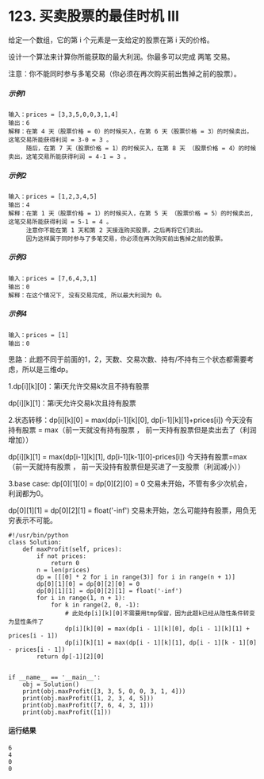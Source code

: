 # 123. 买卖股票的最佳时机 III
给定一个数组，它的第 i 个元素是一支给定的股票在第 i 天的价格。

设计一个算法来计算你所能获取的最大利润。你最多可以完成 两笔 交易。

注意：你不能同时参与多笔交易（你必须在再次购买前出售掉之前的股票）。

##### 示例1
    输入：prices = [3,3,5,0,0,3,1,4]
    输出：6
    解释：在第 4 天（股票价格 = 0）的时候买入，在第 6 天（股票价格 = 3）的时候卖出，这笔交易所能获得利润 = 3-0 = 3 。
         随后，在第 7 天（股票价格 = 1）的时候买入，在第 8 天 （股票价格 = 4）的时候卖出，这笔交易所能获得利润 = 4-1 = 3 。

##### 示例2
    输入：prices = [1,2,3,4,5]
    输出：4
    解释：在第 1 天（股票价格 = 1）的时候买入，在第 5 天 （股票价格 = 5）的时候卖出, 这笔交易所能获得利润 = 5-1 = 4 。   
         注意你不能在第 1 天和第 2 天接连购买股票，之后再将它们卖出。   
         因为这样属于同时参与了多笔交易，你必须在再次购买前出售掉之前的股票。

##### 示例3
    输入：prices = [7,6,4,3,1] 
    输出：0 
    解释：在这个情况下, 没有交易完成, 所以最大利润为 0。

##### 示例4
    输入：prices = [1]
    输出：0

思路：此题不同于前面的1，2，天数、交易次数、持有/不持有三个状态都需要考虑，所以是三维dp。

1.dp[i][k][0]：第i天允许交易k次且不持有股票

dp[i][k][1]：第i天允许交易k次且持有股票

2.状态转移：dp[i][k][0] = max(dp[i-1][k][0], dp[i-1][k][1]+prices[i])  今天没有持有股票 = max（前一天就没有持有股票 ， 前一天持有股票但是卖出去了（利润增加））

dp[i][k][1] = max(dp[i-1][k][1], dp[i-1][k-1][0]-prices[i])  今天持有股票=max（前一天就持有股票 ， 前一天没持有股票但是买进了一支股票（利润减小））

3.base case: dp[0][1][0] = dp[0][2][0] = 0  交易未开始，不管有多少次机会，利润都为0。

dp[0][1][1] = dp[0][2][1] = float('-inf')  交易未开始，怎么可能持有股票，用负无穷表示不可能。

    #!/usr/bin/python
    class Solution:
        def maxProfit(self, prices):
            if not prices:
                return 0
            n = len(prices)
            dp = [[[0] * 2 for i in range(3)] for i in range(n + 1)]
            dp[0][1][0] = dp[0][2][0] = 0
            dp[0][1][1] = dp[0][2][1] = float('-inf')
            for i in range(1, n + 1):
                for k in range(2, 0, -1):
                    # 此处dp[i][k][0]不需要用tmp保留，因为此题k已经从隐性条件转变为显性条件了
                    dp[i][k][0] = max(dp[i - 1][k][0], dp[i - 1][k][1] + prices[i - 1])
                    dp[i][k][1] = max(dp[i - 1][k][1], dp[i - 1][k - 1][0] - prices[i - 1])
            return dp[-1][2][0]


    if __name__ == '__main__':
        obj = Solution()
        print(obj.maxProfit([3, 3, 5, 0, 0, 3, 1, 4]))
        print(obj.maxProfit([1, 2, 3, 4, 5]))
        print(obj.maxProfit([7, 6, 4, 3, 1]))
        print(obj.maxProfit([1]))

#### 运行结果
    6
    4
    0
    0
